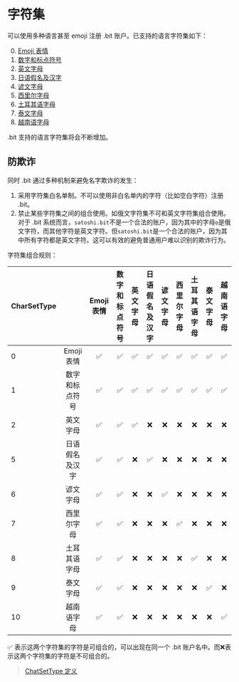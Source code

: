 # 字符集

可以使用多种语言甚至 emoji 注册 .bit 账户。已支持的语言字符集如下：

0. [Emoji 表情](https://github.com/dotbitHQ/cell-data-generator/blob/master/data/char_set_emoji.txt)
1. [数字和标点符号](https://github.com/dotbitHQ/cell-data-generator/blob/master/data/char_set_digit_and_symbol.txt)
2. [英文字母](https://github.com/dotbitHQ/cell-data-generator/blob/master/data/char_set_en.txt)
5. [日语假名及汉字](https://github.com/dotbitHQ/cell-data-generator/blob/master/data/char_set_ja.txt)
6. [谚文字母](https://github.com/dotbitHQ/cell-data-generator/blob/master/data/char_set_ko.txt)
7. [西里尔字母](https://github.com/dotbitHQ/cell-data-generator/blob/master/data/char_set_ru.txt)
8. [土耳其语字母](https://github.com/dotbitHQ/cell-data-generator/blob/master/data/char_set_tr.txt)
9. [泰文字母](https://github.com/dotbitHQ/cell-data-generator/blob/master/data/char_set_th.txt)
10. [越南语字母](https://github.com/dotbitHQ/cell-data-generator/blob/master/data/char_set_vi.txt)

.bit 支持的语言字符集将会不断增加。

## 防欺诈

同时 .bit 通过多种机制来避免名字欺诈的发生：
1. 采用字符集白名单制。不可以使用非白名单内的字符（比如空白字符）注册 .bit。
2. 禁止某些字符集之间的组合使用。如俄文字符集不可和英文字符集组合使用。对于 .bit 系统而言，`satоshi.bit`不是一个合法的账户，因为其中的字母`о`是俄文字符，而其他字符是英文字符。但`satoshi.bit`是一个合法的账户，因为其中所有字符都是英文字符。这可以有效的避免普通用户难以识别的欺诈行为。

字符集组合规则：

| CharSetType |          | Emoji 表情 | 数字和标点符号 | 英文字母 | 日语假名及汉字 | 谚文字母 | 西里尔字母 | 土耳其语字母 | 泰文字母 | 越南语字母 |
|:------------|:--------:|:--------:|:-------:|:----:|:-------:|:----:|:-----:|:------:|:----:|:-----:|
| 0           | Emoji 表情 |    ✅     |    ✅    |  ✅   |    ✅    |  ✅   |   ✅   |   ✅    |  ✅   |   ✅   |
| 1           | 数字和标点符号  |    ✅     |    ✅    |  ✅   |    ✅    |  ✅   |   ✅   |   ✅    |  ✅   |   ✅   | 
| 2           |   英文字母   |    ✅     |    ✅    |  ✅   |    ❌    |  ❌   |   ❌   |   ❌    |  ❌   |   ❌   |  
| 5           | 日语假名及汉字  |    ✅     |    ✅    |  ❌   |    ✅    |  ❌   |   ❌   |   ❌    |  ❌   |   ❌   |
| 6           |   谚文字母   |    ✅     |    ✅    |  ❌   |    ❌    |  ✅   |   ❌   |   ❌    |  ❌   |   ❌   |  
| 7           |  西里尔字母   |    ✅     |    ✅    |  ❌   |    ❌    |  ❌   |   ✅   |   ❌    |  ❌   |   ❌   | 
| 8           |  土耳其语字母  |    ✅     |    ✅    |  ❌   |    ❌    |  ❌   |   ❌   |   ✅    |  ❌   |   ❌   |
| 9           |   泰文字母   |    ✅     |    ✅    |  ❌   |    ❌    |  ❌   |   ❌   |   ❌    |  ✅   |   ❌   | 
| 10          |  越南语字母   |    ✅     |    ✅    |  ❌   |    ❌    |  ❌   |   ❌   |   ❌    |  ❌   |   ✅   |

✅ 表示这两个字符集的字符是可组合的，可以出现在同一个 .bit 账户名中。而❌表示这两个字符集的字符是不可组合的。

> [ChatSetType 定义](https://github.com/dotbitHQ/das-types/blob/3dbce2d972e1950ba0a558daa2abb896bbc2ffca/rust/src/constants.rs#L135)

